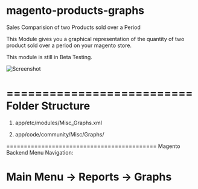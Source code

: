 magento-products-graphs
=======================

Sales Comparision of two Products sold over a Period

This Module gives you a graphical representation of the quantity of two product sold over a period on your magento store.

This module is still in Beta Testing.

![Screenshot](http://i.imgur.com/mytZ33t.png)



==========================
Folder Structure
==========================


1) app/etc/modules/Misc_Graphs.xml

2) app/code/community/Misc/Graphs/


===========================================
Magento Backend Menu Navigation:

Main Menu -> Reports -> Graphs
=============================================

